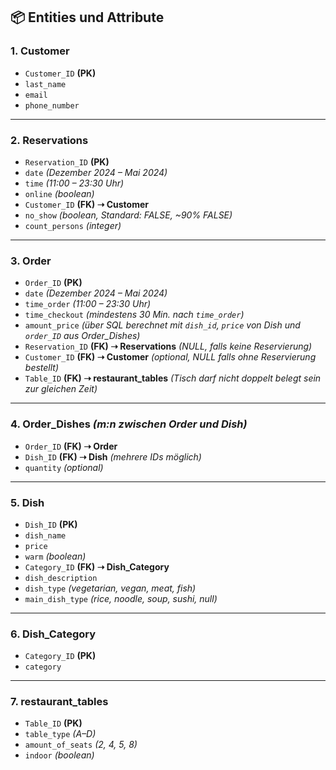 ## 📦 Entities und Attribute

### 1. **Customer**
- `Customer_ID` **(PK)**
- `last_name`
- `email`
- `phone_number`

---

### 2. **Reservations**
- `Reservation_ID` **(PK)**
- `date` *(Dezember 2024 – Mai 2024)*
- `time` *(11:00 – 23:30 Uhr)*
- `online` *(boolean)*
- `Customer_ID` **(FK) ➝ Customer**
- `no_show` *(boolean, Standard: FALSE, ~90% FALSE)*
- `count_persons` *(integer)*

---

### 3. **Order**
- `Order_ID` **(PK)**
- `date` *(Dezember 2024 – Mai 2024)*
- `time_order` *(11:00 – 23:30 Uhr)*
- `time_checkout` *(mindestens 30 Min. nach `time_order`)*
- `amount_price` *(über SQL berechnet mit `dish_id`, `price` von Dish und `order_ID` aus Order_Dishes)*
- `Reservation_ID` **(FK) ➝ Reservations** *(NULL, falls keine Reservierung)*
- `Customer_ID` **(FK) ➝ Customer** *(optional, NULL falls ohne Reservierung bestellt)*
- `Table_ID` **(FK) ➝ restaurant_tables** *(Tisch darf nicht doppelt belegt sein zur gleichen Zeit)*

---

### 4. **Order_Dishes** *(m:n zwischen Order und Dish)*
- `Order_ID` **(FK) ➝ Order**
- `Dish_ID` **(FK) ➝ Dish** *(mehrere IDs möglich)*
- `quantity` *(optional)*

---

### 5. **Dish**
- `Dish_ID` **(PK)**
- `dish_name`
- `price`
- `warm` *(boolean)*
- `Category_ID` **(FK) ➝ Dish_Category**
- `dish_description`
- `dish_type` *(vegetarian, vegan, meat, fish)*
- `main_dish_type` *(rice, noodle, soup, sushi, null)*

---

### 6. **Dish_Category**
- `Category_ID` **(PK)**
- `category`

---

### 7. **restaurant_tables**
- `Table_ID` **(PK)**
- `table_type` *(A–D)*
- `amount_of_seats` *(2, 4, 5, 8)*
- `indoor` *(boolean)*



